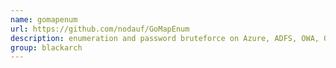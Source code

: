 ```yaml
---
name: gomapenum
url: https://github.com/nodauf/GoMapEnum
description: enumeration and password bruteforce on Azure, ADFS, OWA, O365, Teams and gather emails on Linkedin. URL : https://github.com/nodauf/GoMapEnum Groups : blackarch blackarch-cracker blackarch-recon blackarch-social blackarch-windows
group: blackarch
---
```

